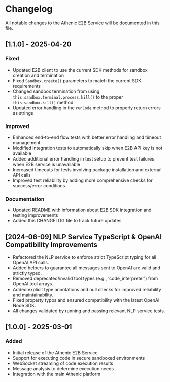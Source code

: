 # Changelog

All notable changes to the Athenic E2B Service will be documented in this file.

## [1.1.0] - 2025-04-20

### Fixed
- Updated E2B client to use the current SDK methods for sandbox creation and termination
- Fixed `Sandbox.create()` parameters to match the current SDK requirements
- Changed sandbox termination from using `this.sandbox.terminal.process.kill()` to the proper `this.sandbox.kill()` method
- Updated error handling in the `runCode` method to properly return errors as strings

### Improved
- Enhanced end-to-end flow tests with better error handling and timeout management
- Modified integration tests to automatically skip when E2B API key is not available
- Added additional error handling in test setup to prevent test failures when E2B service is unavailable
- Increased timeouts for tests involving package installation and external API calls
- Improved test reliability by adding more comprehensive checks for success/error conditions

### Documentation
- Updated README with information about E2B SDK integration and testing improvements
- Added this CHANGELOG file to track future updates

## [2024-06-09] NLP Service TypeScript & OpenAI Compatibility Improvements
- Refactored the NLP service to enforce strict TypeScript typing for all OpenAI API calls.
- Added helpers to guarantee all messages sent to OpenAI are valid and strictly typed.
- Removed deprecated/invalid tool types (e.g., 'code_interpreter') from OpenAI tool arrays.
- Added explicit type annotations and null checks for improved reliability and maintainability.
- Fixed property typos and ensured compatibility with the latest OpenAI Node SDK.
- All changes validated by running and passing relevant NLP service tests.

## [1.0.0] - 2025-03-01

### Added
- Initial release of the Athenic E2B Service
- Support for executing code in secure sandboxed environments
- WebSocket streaming of code execution results
- Message analysis to determine execution needs
- Integration with the main Athenic platform 